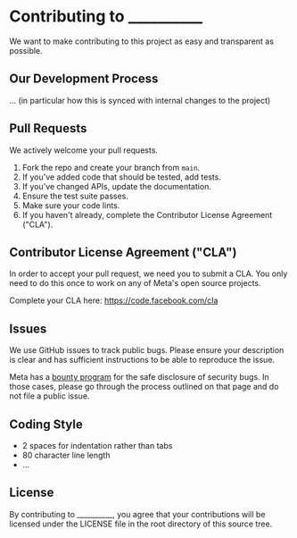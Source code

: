 # Contributing to __________
We want to make contributing to this project as easy and transparent as
possible.

## Our Development Process
... (in particular how this is synced with internal changes to the project)

## Pull Requests
We actively welcome your pull requests.

1. Fork the repo and create your branch from `main`.
2. If you've added code that should be tested, add tests.
3. If you've changed APIs, update the documentation.
4. Ensure the test suite passes.
5. Make sure your code lints.
6. If you haven't already, complete the Contributor License Agreement ("CLA").

## Contributor License Agreement ("CLA")
In order to accept your pull request, we need you to submit a CLA. You only need
to do this once to work on any of Meta's open source projects.

Complete your CLA here: <https://code.facebook.com/cla>

## Issues
We use GitHub issues to track public bugs. Please ensure your description is
clear and has sufficient instructions to be able to reproduce the issue.

Meta has a [bounty program](https://bugbounty.meta.com/) for the safe
disclosure of security bugs. In those cases, please go through the process
outlined on that page and do not file a public issue.

## Coding Style  
* 2 spaces for indentation rather than tabs
* 80 character line length
* ...

## License
By contributing to __________, you agree that your contributions will be licensed
under the LICENSE file in the root directory of this source tree.
